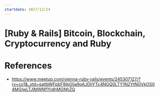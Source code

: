 ```yaml
---
startdate: 2017/12/14
---
```

# [Ruby & Rails] Bitcoin, Blockchain, Cryptocurrency and Ruby

# References
* https://www.meetup.com/vienna-ruby-rails/events/245307127/?rv=co1&_xtd=gatlbWFpbF9jbGlja9oAJDljYTc4NGQ0LTY1N2YtNGVkOS04MGIwLTJlMWM1YjdhMGNhZQ
